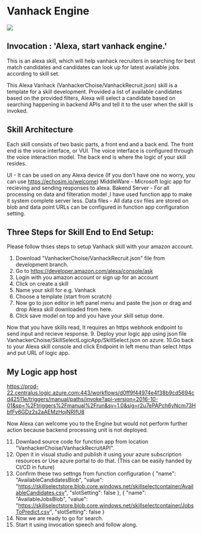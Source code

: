 # Vanhack Engine
<img src="https://m.media-amazon.com/images/G/01/mobile-apps/dex/alexa/alexa-skills-kit/tutorials/quiz-game/header._TTH_.png" />

## Invocation : 'Alexa, start vanhack engine.' 
 
This is an alexa skill, which will help vanhack recruiters in searching for best match candidates and candidates can look up for latest available jobs according to skill set.

This Alexa Vanhack (VanhackerChoise/VanhackRecruit.json) skill is a template for a skill development. Provided a list of available candidates based on the provided filters, Alexa will select a candidate based on searching happening in backend APIs and tell it to the user when the skill is invoked.

## Skill Architecture
Each skill consists of two basic parts, a front end and a back end. The front end is the voice interface, or VUI. The voice interface is configured through the voice interaction model. The back end is where the logic of your skill resides.

UI - It can be used on any Alexa device (If you don't have one no worry, you can use https://echosim.io/welcome)
MiddleWare - Microsoft logic app for recieving and sending responses to alexa.
Bakend Server - For all processing on data and filteration model ,I have used function app to make it system complete server less.
Data files - All data csv files are stored on blob and data point URLs can be configured in function app configuration setting.

## Three Steps for Skill End to End Setup: 
Please follow thses steps to setup Vanhack skill with your amazon account.

1. Download "VanhackerChoise/VanhackRecruit.json" file from development branch.
2. Go to https://developer.amazon.com/alexa/console/ask
3. Login with you amazon account or sign up for an account
4. Click on create a skill
5. Name your skill for e.g. Vanhack
6. Choose a template (start from scratch)
7. Now go to json editor in left panel menu and paste the json or drag and drop Alexa skill downloaded from here.
8. Click save model on top and you have your skill setup done.

Now that you have skills read, It requires an https webhook endpoint to send input and recieve response.
9. Deploy your logic app using json file VanhackerChoise/SkillSelectLogicApp/SkillSelect.json on azure.
10.Go back to your Alexa skill console and click Endpoint in left menu than select https and put URL of logic app. 

## My Logic app host
https://prod-22.centralus.logic.azure.com:443/workflows/d0ff9f44974e4f38b9cd5694cd42511e/triggers/manual/paths/invoke?api-version=2016-10-01&sp=%2Ftriggers%2Fmanual%2Frun&sv=1.0&sig=r2u7ePAPch6yNcm73HbfFv6GDz2s2aAEMzHojNRIfU8

Now Alexa can welcome you to the Engine but would not perform further action because backend processing unit is not deployed.

11. Downlaod source code for function app from location "VanhackerChoise/VanhackRecruitAPI".
12. Open it in visual studio and publish it using your azure subscription resources or Use azure portal to do that. (This can be easily handed by CI/CD in future)
13. Confirm these two settngs from function configuration 
  {
    "name": "AvailableCandidatesBlob",
    "value": "https://skillselectstore.blob.core.windows.net/skillselectcontainer/AvailableCandidates.csv",
    "slotSetting": false
  },
  {
    "name": "AvailableJobsBlob",
    "value": "https://skillselectstore.blob.core.windows.net/skillselectcontainer/JobsToPredict.csv",
    "slotSetting": false
  }
 14. Now we are ready to go for search.
 15. Start it using invocation speech and follow along.
 
